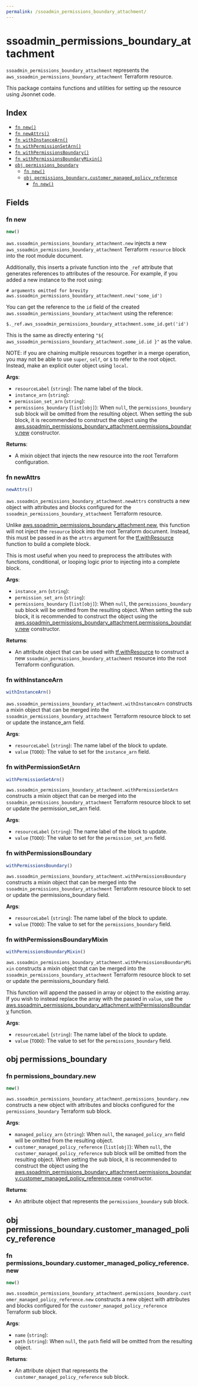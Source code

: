 ```yaml
---
permalink: /ssoadmin_permissions_boundary_attachment/
---
```


# ssoadmin_permissions_boundary_attachment

`ssoadmin_permissions_boundary_attachment` represents the `aws_ssoadmin_permissions_boundary_attachment` Terraform resource.



This package contains functions and utilities for setting up the resource using Jsonnet code.


## Index

* [`fn new()`](#fn-new)
* [`fn newAttrs()`](#fn-newattrs)
* [`fn withInstanceArn()`](#fn-withinstancearn)
* [`fn withPermissionSetArn()`](#fn-withpermissionsetarn)
* [`fn withPermissionsBoundary()`](#fn-withpermissionsboundary)
* [`fn withPermissionsBoundaryMixin()`](#fn-withpermissionsboundarymixin)
* [`obj permissions_boundary`](#obj-permissions_boundary)
  * [`fn new()`](#fn-permissions_boundarynew)
  * [`obj permissions_boundary.customer_managed_policy_reference`](#obj-permissions_boundarycustomer_managed_policy_reference)
    * [`fn new()`](#fn-permissions_boundarycustomer_managed_policy_referencenew)

## Fields

### fn new

```ts
new()
```


`aws.ssoadmin_permissions_boundary_attachment.new` injects a new `aws_ssoadmin_permissions_boundary_attachment` Terraform `resource`
block into the root module document.

Additionally, this inserts a private function into the `_ref` attribute that generates references to attributes of the
resource. For example, if you added a new instance to the root using:

    # arguments omitted for brevity
    aws.ssoadmin_permissions_boundary_attachment.new('some_id')

You can get the reference to the `id` field of the created `aws.ssoadmin_permissions_boundary_attachment` using the reference:

    $._ref.aws_ssoadmin_permissions_boundary_attachment.some_id.get('id')

This is the same as directly entering `"${ aws_ssoadmin_permissions_boundary_attachment.some_id.id }"` as the value.

NOTE: if you are chaining multiple resources together in a merge operation, you may not be able to use `super`, `self`,
or `$` to refer to the root object. Instead, make an explicit outer object using `local`.

**Args**:
  - `resourceLabel` (`string`): The name label of the block.
  - `instance_arn` (`string`): 
  - `permission_set_arn` (`string`): 
  - `permissions_boundary` (`list[obj]`):  When `null`, the `permissions_boundary` sub block will be omitted from the resulting object. When setting the sub block, it is recommended to construct the object using the [aws.ssoadmin_permissions_boundary_attachment.permissions_boundary.new](#fn-ssoadminpermissionsboundaryattachmentpermissionsboundarynew) constructor.

**Returns**:
- A mixin object that injects the new resource into the root Terraform configuration.


### fn newAttrs

```ts
newAttrs()
```


`aws.ssoadmin_permissions_boundary_attachment.newAttrs` constructs a new object with attributes and blocks configured for the `ssoadmin_permissions_boundary_attachment`
Terraform resource.

Unlike [aws.ssoadmin_permissions_boundary_attachment.new](#fn-ssoadminpermissionsboundaryattachmentnew), this function will not inject the `resource`
block into the root Terraform document. Instead, this must be passed in as the `attrs` argument for the
[tf.withResource](https://github.com/tf-libsonnet/core/tree/main/docs#fn-withresource) function to build a complete block.

This is most useful when you need to preprocess the attributes with functions, conditional, or looping logic prior to
injecting into a complete block.

**Args**:
  - `instance_arn` (`string`): 
  - `permission_set_arn` (`string`): 
  - `permissions_boundary` (`list[obj]`):  When `null`, the `permissions_boundary` sub block will be omitted from the resulting object. When setting the sub block, it is recommended to construct the object using the [aws.ssoadmin_permissions_boundary_attachment.permissions_boundary.new](#fn-ssoadminpermissionsboundaryattachmentpermissionsboundarynew) constructor.

**Returns**:
  - An attribute object that can be used with [tf.withResource](https://github.com/tf-libsonnet/core/tree/main/docs#fn-withresource) to construct a new `ssoadmin_permissions_boundary_attachment` resource into the root Terraform configuration.


### fn withInstanceArn

```ts
withInstanceArn()
```

`aws.ssoadmin_permissions_boundary_attachment.withInstanceArn` constructs a mixin object that can be merged into the `ssoadmin_permissions_boundary_attachment`
Terraform resource block to set or update the instance_arn field.



**Args**:
  - `resourceLabel` (`string`): The name label of the block to update.
  - `value` (`TODO`): The value to set for the `instance_arn` field.


### fn withPermissionSetArn

```ts
withPermissionSetArn()
```

`aws.ssoadmin_permissions_boundary_attachment.withPermissionSetArn` constructs a mixin object that can be merged into the `ssoadmin_permissions_boundary_attachment`
Terraform resource block to set or update the permission_set_arn field.



**Args**:
  - `resourceLabel` (`string`): The name label of the block to update.
  - `value` (`TODO`): The value to set for the `permission_set_arn` field.


### fn withPermissionsBoundary

```ts
withPermissionsBoundary()
```

`aws.ssoadmin_permissions_boundary_attachment.withPermissionsBoundary` constructs a mixin object that can be merged into the `ssoadmin_permissions_boundary_attachment`
Terraform resource block to set or update the permissions_boundary field.



**Args**:
  - `resourceLabel` (`string`): The name label of the block to update.
  - `value` (`TODO`): The value to set for the `permissions_boundary` field.


### fn withPermissionsBoundaryMixin

```ts
withPermissionsBoundaryMixin()
```

`aws.ssoadmin_permissions_boundary_attachment.withPermissionsBoundaryMixin` constructs a mixin object that can be merged into the `ssoadmin_permissions_boundary_attachment`
Terraform resource block to set or update the permissions_boundary field.

This function will append the passed in array or object to the existing array. If you wish
to instead replace the array with the passed in `value`, use the [aws.ssoadmin_permissions_boundary_attachment.withPermissionsBoundary](TODO)
function.


**Args**:
  - `resourceLabel` (`string`): The name label of the block to update.
  - `value` (`TODO`): The value to set for the `permissions_boundary` field.


## obj permissions_boundary



### fn permissions_boundary.new

```ts
new()
```


`aws.ssoadmin_permissions_boundary_attachment.permissions_boundary.new` constructs a new object with attributes and blocks configured for the `permissions_boundary`
Terraform sub block.



**Args**:
  - `managed_policy_arn` (`string`):  When `null`, the `managed_policy_arn` field will be omitted from the resulting object.
  - `customer_managed_policy_reference` (`list[obj]`):  When `null`, the `customer_managed_policy_reference` sub block will be omitted from the resulting object. When setting the sub block, it is recommended to construct the object using the [aws.ssoadmin_permissions_boundary_attachment.permissions_boundary.customer_managed_policy_reference.new](#fn-permissionsboundarycustomermanagedpolicyreferencenew) constructor.

**Returns**:
  - An attribute object that represents the `permissions_boundary` sub block.


## obj permissions_boundary.customer_managed_policy_reference



### fn permissions_boundary.customer_managed_policy_reference.new

```ts
new()
```


`aws.ssoadmin_permissions_boundary_attachment.permissions_boundary.customer_managed_policy_reference.new` constructs a new object with attributes and blocks configured for the `customer_managed_policy_reference`
Terraform sub block.



**Args**:
  - `name` (`string`): 
  - `path` (`string`):  When `null`, the `path` field will be omitted from the resulting object.

**Returns**:
  - An attribute object that represents the `customer_managed_policy_reference` sub block.
